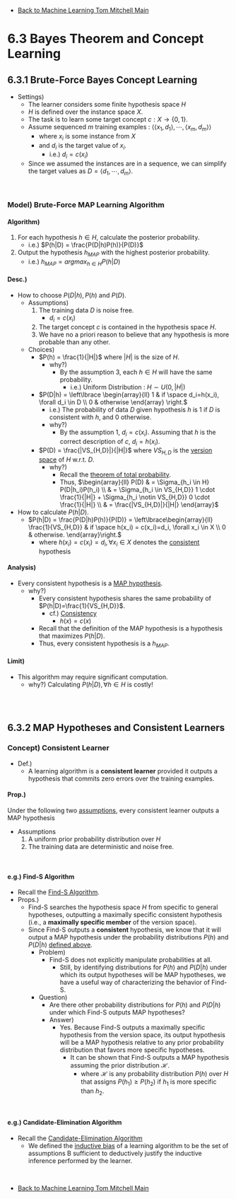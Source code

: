 * [Back to Machine Learning Tom Mitchell Main](../../main.md)

# 6.3 Bayes Theorem and Concept Learning

## 6.3.1 Brute-Force Bayes Concept Learning
- Settings)
  - The learner considers some finite hypothesis space $H$
  - $H$ is defined over the instance space $X$.
  - The task is to learn some target concept $c : X \rightarrow \lbrace 0,1 \rbrace$.
  - Assume sequenced $m$ training examples : $\langle \langle x_1, d_1 \rangle, \cdots, \langle x_m, d_m \rangle \rangle$
    - where $x_i$ is some instance from $X$
    - and $d_i$ is the target value of $x_i$.
      - i.e.) $d_i = c(x_i)$
  - Since we assumed the instances are in a sequence, we can simplify the target values as $D = \langle d_1, \cdots, d_m \rangle$.

<br>

### Model) Brute-Force MAP Learning Algorithm
#### Algorithm)
  1. For each hypothesis $h \in H$, calculate the posterior probability.
     - i.e.) $P(h|D) = \frac{P(D|h)P(h)}{P(D)}$
  2. Output the hypothesis $h_{MAP}$ with the highest posterior probability.
     - i.e.) $h_{MAP} = argmax_{h\in H} P(h|D)$
#### Desc.)
  - How to choose $P(D|h),P(h)$ and $P(D)$.
    - Assumptions)
       1. The training data $D$ is noise free.
          - $d_i = c(x_i)$
       2. The target concept $c$ is contained in the hypothesis space $H$.
       3. We have no a priori reason to believe that any hypothesis is more probable than any other.
    - Choices)
      - $P(h) = \frac{1}{|H|}$ where $|H|$ is the size of $H$.
        - why?) 
          - By the assumption 3, each $h \in H$ will have the same probability.
            - i.e.) Uniform Distribution : $H \sim U(0, |H|)$
      - $`P(D|h) = \left\lbrace \begin{array}{ll} 1 & if \space d_i=h(x_i), \forall d_i \in D \\ 0 & otherwise \end{array} \right.`$
        - i.e.) The probability of data $D$ given hypothesis $h$ is 1 if $D$ is consistent with $h$, and 0 otherwise. 
        - why?) 
          - By the assumption 1, $d_i = c(x_i)$. Assuming that $h$ is the correct description of $c$, $d_i=h(x_i)$.
      - $P(D) = \frac{|VS_{H,D}|}{|H|}$ where $VS_{H,D}$ is the [version space](../../ch02/05/note.md#concept-version-space) of $H$ w.r.t. $D$.
        - why?)
          - Recall the [theorem of total probability](../02/note.md#theorem-theorem-of-total-probability).
          - Thus, $`\begin{array}{ll} P(D) & = \Sigma_{h_i \in H} P(D|h_i)P(h_i) \\ & = \Sigma_{h_i \in VS_{H,D}} 1 \cdot \frac{1}{|H|} + \Sigma_{h_i \notin VS_{H,D}} 0 \cdot \frac{1}{|H|} \\ & = \frac{|VS_{H,D}|}{|H|} \end{array}`$
  - How to calculate $P(h|D)$.
    - $`P(h|D) = \frac{P(D|h)P(h)}{P(D)} = \left\lbrace\begin{array}{ll} \frac{1}{VS_{H,D}} & if \space h(x_i) = c(x_i)=d_i, \forall x_i \in X \\ 0 & otherwise. \end{array}\right.`$
      - where $h(x_i) = c(x_i)=d_i, \forall x_i \in X$ denotes the [consistent](../../ch02/05/note.md#concept-consistency) hypothesis
#### Analysis)
  - Every consistent hypothesis is a [MAP hypothesis](../02/note.md#concept-maximum-a-posteriori-hypothesis-map-hypothesis).
    - why?)
      - Every consistent hypothesis shares the same probability of $P(h|D)=\frac{1}{VS_{H,D}}$.
        - cf.) [Consistency](../../ch02/05/note.md#concept-consistency)
          - $h(x) = c(x)$
      - Recall that the definition of the MAP hypothesis is a hypothesis that maximizes $P(h|D)$.
      - Thus, every consistent hypothesis is a $h_{MAP}$.
#### Limit)
  - This algorithm may require significant computation.
    - why?) Calculating $P(h|D), \forall h \in H$ is costly!

<br><br>

## 6.3.2 MAP Hypotheses and Consistent Learners
### Concept) Consistent Learner
- Def.)
  - A learning algorithm is a **consistent learner** provided it outputs a hypothesis that commits zero errors over the training examples.

#### Prop.)
Under the following two [assumptions](#desc), every consistent learner outputs a MAP hypothesis
- Assumptions
  1. A uniform prior probability distribution over $H$
  2. The training data are deterministic and noise free.

<br>

#### e.g.) Find-S Algorithm
- Recall the [Find-S Algorithm](../../ch02/04/note.md#concept-find-s-algorithm).
- Props.)
  - Find-S searches the hypothesis space $H$ from specific to general hypotheses, outputting a maximally specific consistent hypothesis (i.e., a **maximally specific member** of the version space).
  - Since Find-S outputs a **consistent** hypothesis, we know that it will output a MAP hypothesis under the probability distributions $P(h)$ and $P(D|h)$ [defined above](#prop).
    - Problem) 
      - Find-S does not explicitly manipulate probabilities at all.
        - Still, by identifying distributions for $P(h)$ and $P(D|h)$ under which its output hypotheses will be MAP hypotheses, we have a useful way of characterizing the behavior of Find-S.
    - Question) 
      - Are there other probability distributions for $P(h)$ and $P(D|h)$ under which Find-S outputs MAP hypotheses?
      - Answer)
        - Yes. Because Find-S outputs a maximally specific hypothesis from the version space, its output hypothesis will be a MAP hypothesis relative to any prior probability distribution that favors more specific hypotheses.
          - It can be shown that Find-S outputs a MAP hypothesis assuming the prior distribution $\mathcal{H}$.
            - where $\mathcal{H}$ is any probability distribution $P(h)$ over $H$ that assigns $P(h_1) \ge P(h_2)$ if $h_1$ is more specific than $h_2$.

<br>

#### e.g.) Candidate-Elimination Algorithm
- Recall the [Candidate-Elimination Algorithm](../../ch02/05/note.md#254-candidate-elimination-learning-algorithm)
  - We defined the [inductive bias](../../ch02/07/note.md#27-inductive-bias) of a learning algorithm to be the set of assumptions B sufficient to deductively justify the inductive inference 
performed by the learner.






<br>

* [Back to Machine Learning Tom Mitchell Main](../../main.md)